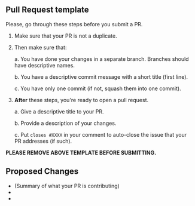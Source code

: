 ## Pull Request template
Please, go through these steps before you submit a PR.

1. Make sure that your PR is not a duplicate.
2. Then make sure that:

    a. You have done your changes in a separate branch. Branches should have descriptive names.

    b. You have a descriptive commit message with a short title (first line).

    c. You have only one commit (if not, squash them into one commit).

3. **After** these steps, you're ready to open a pull request.

    a. Give a descriptive title to your PR.

    b. Provide a description of your changes.

    c. Put `closes #XXXX` in your comment to auto-close the issue that your PR addresses (if such).

**PLEASE REMOVE ABOVE TEMPLATE BEFORE SUBMITTING.**

## Proposed Changes

  - (Summary of what your PR is contributing)
  -
  -
